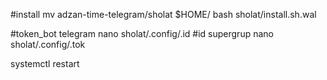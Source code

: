 

#install
mv adzan-time-telegram/sholat $HOME/
bash sholat/install.sh.wal

#token_bot telegram
nano sholat/.config/.id
#id supergrup
nano sholat/.config/.tok

systemctl restart

